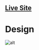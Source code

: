 ## [Live Site](https://fervent-swirles-43939b.netlify.app/)

# Design

![alt](https://i.imgur.com/78oy8Wt.png)
